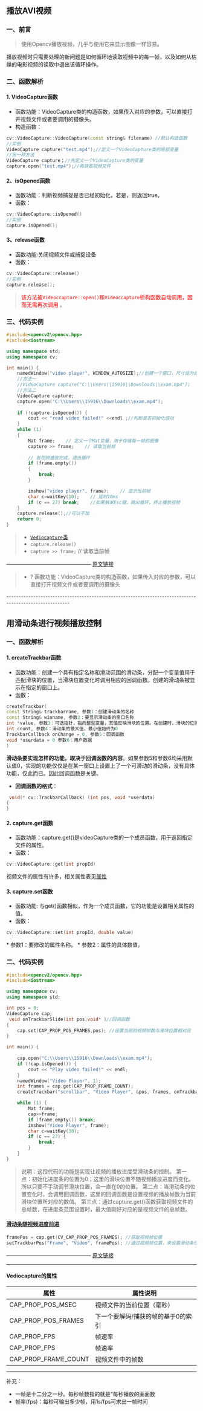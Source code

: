 ## 播放AVI视频
### 一、前言
>使用Opencv播放视频，几乎与使用它来显示图像一样容易。

播放视频时只需要处理的新问题是如何循环地读取视频中的每一帧，以及如何从枯燥的电影视频的读取中退出该循环操作。
### 二、函数解析
#### 1. VideoCapture函数
* 函数功能：VideoCapture类的构造函数，如果传入对应的参数，可以直接打开视频文件或者要调用的摄像头。
* 构造函数：
```cpp
cv::VideoCapture::VideoCapture(const string& filename) //默认构造函数	
//实例
VideoCapture capture("test.mp4");//定义一个VideoCapture类的局部变量
//另一种方法
VideoCapture capture；//先定义一个VideoCapture类的变量
capture.open("test.mp4");//再获取视频文件
```
#### 2、isOpened函数
* 函数功能：判断视频捕捉是否已经初始化，若是，则返回true。  
* 函数：
```cpp
cv::VideoCapture::isOpened()
//实例
capture.isOpened();	
```
#### 3、release函数

* 函数功能:关闭视频文件或捕捉设备  
* 函数：
```cpp
cv::VideoCapture::release()
//实例
capture.release();
```
><font color='red'> 该方法被`Videoccapture::open()`和`Videoccapture`析构函数自动调用，因而无需再次调用</font> 。

### 三、代码实例
```cpp
#include<opencv2\opencv.hpp>
#include<iostream>

using namespace std;
using namespace cv;

int main() {
	namedWindow("video player", WINDOW_AUTOSIZE);//创建一个窗口，尺寸设为自动调整
	//方法一
	//VideoCapture capture("C:\\Users\\15916\\Downloads\\exam.mp4");
	//方法二
	VideoCapture capture;
	capture.open("C:\\Users\\15916\\Downloads\\exam.mp4");
	
	if (!capture.isOpened()) {
		cout << "read video failed!" <<endl ;//判断是否初始化成功
	}
	while (1)
	{
		Mat frame;    // 定义一个Mat变量，用于存储每一帧的图像
		capture >> frame;    // 读取当前帧
		
		// 若视频播放完成，退出循环
		if (frame.empty())
		{
			break;
		}

		imshow("video player", frame);    // 显示当前帧
		char c=waitKey(10);    // 延时10ms
		if (c == 27) break;    //如果触发Esc键，跳出循环，终止播放视频
	}
	capture.release();//可以不加
	return 0;
}
```

>* [`Vediocapture`类](https://docs.opencv.org/4.x/d8/dfe/classcv_1_1VideoCapture.html)
>* `capture.release()`
>* `capture >> frame;` // 读取当前帧

————————————————
[原文链接](https://blog.csdn.net/Y_YX_520/article/details/115159519)
>* ?
>函数功能：VideoCapture类的构造函数，如果传入对应的参数，可以直接打开视频文件或者要调用的摄像头

\--------------------------------------------------------------------------------------------------------
## 用滑动条进行视频播放控制
### 一、函数解析
#### 1. createTrackbar函数
* 函数功能：创建一个具有指定名称和滑动范围的滑动条，分配一个变量值用于匹配滑块的位置，当滑块位置变化时调用相应的回调函数。创建的滑动条被显示在指定的窗口上。
* 函数：
```cpp
createTrackbar(
const String& trackbarname, 参数1：创建滑动条的名称
const String& winname, 参数2：要显示滑动条的窗口名称
int *value, 参数3：可选指针，指向整型变量，其值反映滑块的位置。在创建时，滑块的位置由这个变量定义。
int count, 参数4：滑动条的最大值，最小值始终为0
TrackbarCallback onChange = 0, 参数5：回调函数
void *userdata = 0 参数6：用户数据
)
```
**滑动条要实现怎样的功能，取决于回调函数的内容**。如果参数5和参数6均采用默认值0，实现的功能仅仅是在某一窗口上设置上了一个可滑动的滑动条，没有具体功能，仅此而已。因此回调函数是关键。
* **回调函数的格式**：
```cpp
 void(* cv::TrackbarCallback) (int pos, void *userdata)
{
}
```
#### 2. capture.get函数
* 函数功能：capture.get()是videoCapture类的一个成员函数，用于返回指定文件的属性。  
* 函数：

```cpp
cv::VideoCapture::get(int propId)
```
视频文件的属性有许多，相关属性表见[属性](https://docs.opencv.org/master/d4/d15/group__videoio__flags__base.html#gaeb8dd9c89c10a5c63c139bf7c4f5704d)

#### 3. capture.set函数

* 函数功能: 与get()函数相似，作为一个成员函数，它的功能是设置相关属性的值。  
* 函数：

```cpp
cv::VideoCapture::set(int propId, double value)	
```
  
\*  参数1：要修改的属性名称。
\* 参数2：属性的具体数值。

### 二、代码实例
```cpp
#include<opencv2/opencv.hpp>
#include<iostream>

using namespace cv;
using namespace std;

int pos = 0;
VideoCapture cap;
 void onTrackbarSlide(int pos,void* )//回调函数
{
	cap.set(CAP_PROP_POS_FRAMES,pos); //设置当前的视频帧数与滑块位置相对应
}

int main() {
	
	cap.open("C:\\Users\\15916\\Downloads\\exam.mp4");
	if (!cap.isOpened()) {
		cout << "Play video failed!" << endl;
	}
	namedWindow("Video Player", 1);
	int frames = cap.get(CAP_PROP_FRAME_COUNT);
	createTrackbar("scrollbar", "Video Player", &pos, frames, onTrackbarSlide);//将一个名为scrollbar的滑动条显示在名为Video Player的窗口上，当滑块位置pos变化时调用回调函数onTrackbarSlide

	while (1) {
		Mat frame;
		cap>>frame;
		if (frame.empty()) break;
		imshow("Video Player", frame);
		char c=waitKey(30);
		if (c == 27) {
			break;
		}
	}
}
```
>说明：这段代码的功能是实现让视频的播放进度受滑动条的控制。
第一点：初始化进度条的位置为0；这里的滑块位置不随视频播放进度而变化。所以只要不手动调节滑块位置，会一直在0的位置。
第二点：当滑动条的位置变化时，会调用回调函数，这里的回调函数是设置视频的播放帧数为当前滑块位置所对应的数值。
第三点：通过capture.get()函数获取视频文件的总帧数，在进度条范围设置时，最大值刚好对应的是视频文件的总帧数。

#### [滑动条随视频进度前进](http://t.csdn.cn/3nm3j)
```cpp
framePos = cap.get(CV_CAP_PROP_POS_FRAMES); //获取视频帧位置
setTrackbarPos("Frame", "Video", framePos); //通过视频帧位置，来设置滑动条位置
 ```
————————————————
[原文链接](https://blog.csdn.net/Y_YX_520/article/details/115194025)

---
#### Vediocapture的属性

|属性|  属性说明|
|--|--|
|CAP_PROP_POS_MSEC|  视频文件的当前位置（毫秒）|
| CAP_PROP_POS_FRAMES | 下一个要解码/捕获的帧的基于0的索引 |
|CAP_PROP_FPS| 帧速率|
| CAP_PROP_FPS | 帧速率 |
|CAP_PROP_FRAME_COUNT|视频文件中的帧数|


---
补充：
* 一帧是十二分之一秒。每秒帧数指的就是“每秒播放的画面数
* 帧率(fps)：每秒可输出多少帧，用1s/fps可求出一帧时间

